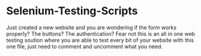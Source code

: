 # Selenium-Testing-Scripts

Just created a new website and you are wondering if the form works properly? The buttons? The authentication? Fear not this is an all in one web testing soution where you are able to test every bit of your website with this one file, just need to comment and uncomment what you need.
